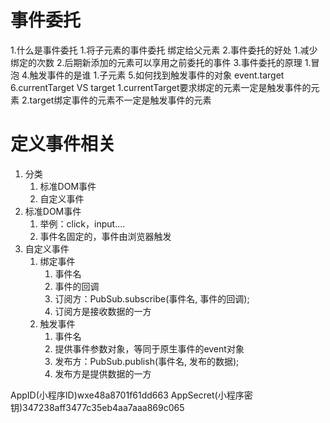 # 事件委托

1.什么是事件委托
    1.将子元素的事件委托 绑定给父元素
2.事件委托的好处
    1.减少绑定的次数
    2.后期新添加的元素可以享用之前委托的事件
3.事件委托的原理
    1.冒泡
4.触发事件的是谁
    1.子元素
5.如何找到触发事件的对象 event.target
6.currentTarget VS target
    1.currentTarget要求绑定的元素一定是触发事件的元素
    2.target绑定事件的元素不一定是触发事件的元素



# 定义事件相关

1. 分类
   1. 标准DOM事件
   2. 自定义事件
2. 标准DOM事件
   1. 举例：click，input....
   2. 事件名固定的，事件由浏览器触发
3. 自定义事件
   1. 绑定事件
      1. 事件名
      2. 事件的回调
      3. 订阅方：PubSub.subscribe(事件名, 事件的回调);
      4. 订阅方是接收数据的一方
   2. 触发事件
      1. 事件名
      2. 提供事件参数对象，等同于原生事件的event对象
      3. 发布方：PubSub.publish(事件名, 发布的数据);
      4. 发布方是提供数据的一方



AppID(小程序ID)wxe48a8701f61dd663
AppSecret(小程序密钥)347238aff3477c35eb4aa7aaa869c065
